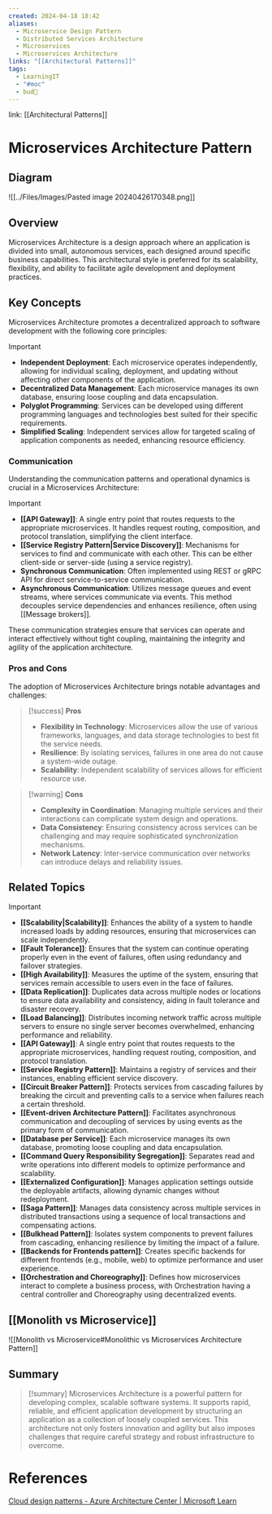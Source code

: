 ```yaml
---
created: 2024-04-18 18:42
aliases:
  - Microservice Design Pattern
  - Distributed Services Architecture
  - Microservices
  - Microservices Architecture
links: "[[Architectural Patterns]]"
tags:
  - LearningIT
  - "#moc"
  - bud🌿
---
```

link: [[Architectural Patterns]]

# Microservices Architecture Pattern

## Diagram

![[../Files/Images/Pasted image 20240426170348.png]]

## Overview

Microservices Architecture is a design approach where an application is divided into small, autonomous services, each designed around specific business capabilities. This architectural style is preferred for its scalability, flexibility, and ability to facilitate agile development and deployment practices.

## Key Concepts

Microservices Architecture promotes a decentralized approach to software development with the following core principles:

> [!important]
> 
> - **Independent Deployment**: Each microservice operates independently, allowing for individual scaling, deployment, and updating without affecting other components of the application.
> - **Decentralized Data Management**: Each microservice manages its own database, ensuring loose coupling and data encapsulation.
> - **Polyglot Programming**: Services can be developed using different programming languages and technologies best suited for their specific requirements.
> - **Simplified Scaling**: Independent services allow for targeted scaling of application components as needed, enhancing resource efficiency.

### Communication

Understanding the communication patterns and operational dynamics is crucial in a Microservices Architecture:

> [!important]
> 
> - **[[API Gateway]]**: A single entry point that routes requests to the appropriate microservices. It handles request routing, composition, and protocol translation, simplifying the client interface.
> - **[[Service Registry Pattern|Service Discovery]]**: Mechanisms for services to find and communicate with each other. This can be either client-side or server-side (using a service registry).
> - **Synchronous Communication**: Often implemented using REST or gRPC API for direct service-to-service communication.
> - **Asynchronous Communication**: Utilizes message queues and event streams, where services communicate via events. This method decouples service dependencies and enhances resilience, often using [[Message brokers]].

These communication strategies ensure that services can operate and interact effectively without tight coupling, maintaining the integrity and agility of the application architecture.

### Pros and Cons

The adoption of Microservices Architecture brings notable advantages and challenges:

> [!success] **Pros**
> 
> - **Flexibility in Technology**: Microservices allow the use of various frameworks, languages, and data storage technologies to best fit the service needs.
> - **Resilience**: By isolating services, failures in one area do not cause a system-wide outage.
> - **Scalability**: Independent scalability of services allows for efficient resource use.

> [!warning] **Cons**
> 
> - **Complexity in Coordination**: Managing multiple services and their interactions can complicate system design and operations.
> - **Data Consistency**: Ensuring consistency across services can be challenging and may require sophisticated synchronization mechanisms.
> - **Network Latency**: Inter-service communication over networks can introduce delays and reliability issues.

## Related Topics

> [!important]
> 
> - **[[Scalability|Scalability]]**: Enhances the ability of a system to handle increased loads by adding resources, ensuring that microservices can scale independently.
> - **[[Fault Tolerance]]**: Ensures that the system can continue operating properly even in the event of failures, often using redundancy and failover strategies.
> - **[[High Availability]]**: Measures the uptime of the system, ensuring that services remain accessible to users even in the face of failures.
> - **[[Data Replication]]**: Duplicates data across multiple nodes or locations to ensure data availability and consistency, aiding in fault tolerance and disaster recovery.
> - **[[Load Balancing]]**: Distributes incoming network traffic across multiple servers to ensure no single server becomes overwhelmed, enhancing performance and reliability.
> - **[[API Gateway]]**: A single entry point that routes requests to the appropriate microservices, handling request routing, composition, and protocol translation.
> - **[[Service Registry Pattern]]**: Maintains a registry of services and their instances, enabling efficient service discovery.
> - **[[Circuit Breaker Pattern]]**: Protects services from cascading failures by breaking the circuit and preventing calls to a service when failures reach a certain threshold.
> - **[[Event-driven Architecture Pattern]]**: Facilitates asynchronous communication and decoupling of services by using events as the primary form of communication.
> - **[[Database per Service]]**: Each microservice manages its own database, promoting loose coupling and data encapsulation.
> - **[[Command Query Responsibility Segregation]]**: Separates read and write operations into different models to optimize performance and scalability.
> - **[[Externalized Configuration]]**: Manages application settings outside the deployable artifacts, allowing dynamic changes without redeployment.
> - **[[Saga Pattern]]**: Manages data consistency across multiple services in distributed transactions using a sequence of local transactions and compensating actions.
> - **[[Bulkhead Pattern]]**: Isolates system components to prevent failures from cascading, enhancing resilience by limiting the impact of a failure.
> - **[[Backends for Frontends pattern]]**: Creates specific backends for different frontends (e.g., mobile, web) to optimize performance and user experience.
> - **[[Orchestration and Choreography]]**: Defines how microservices interact to complete a business process, with Orchestration having a central controller and Choreography using decentralized events.

## [[Monolith vs Microservice]]

![[Monolith vs Microservice#Monolithic vs Microservices Architecture Pattern]]

## Summary

> [!summary] 
> Microservices Architecture is a powerful pattern for developing complex, scalable software systems. It supports rapid, reliable, and efficient application development by structuring an application as a collection of loosely coupled services. This architecture not only fosters innovation and agility but also imposes challenges that require careful strategy and robust infrastructure to overcome.

# References

[Cloud design patterns - Azure Architecture Center | Microsoft Learn](https://learn.microsoft.com/en-us/azure/architecture/patterns/)